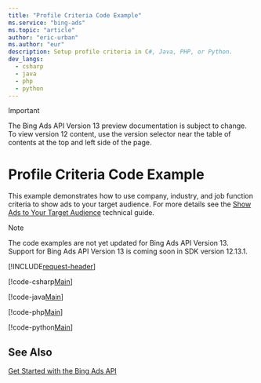 ```yaml
---
title: "Profile Criteria Code Example"
ms.service: "bing-ads"
ms.topic: "article"
author: "eric-urban"
ms.author: "eur"
description: Setup profile criteria in C#, Java, PHP, or Python.
dev_langs:
  - csharp
  - java
  - php
  - python
---
```

> [!IMPORTANT]
> The Bing Ads API Version 13 preview documentation is subject to change. To view version 12 content, use the version selector near the table of contents at the top and left side of the page.

# Profile Criteria Code Example
This example demonstrates how to use company, industry, and job function criteria to show ads to your target audience. For more details see the [Show Ads to Your Target Audience](show-ads-target-audience.md) technical guide. 

> [!NOTE]
> The code examples are not yet updated for Bing Ads API Version 13. Support for Bing Ads API Version 13 is coming soon in SDK version 12.13.1.  

[!INCLUDE[request-header](./includes/code-tips.md)]

[!code-csharp[Main](../../../BingAds-dotNet-SDK/examples/BingAdsExamples/BingAdsExamplesLibrary/v12/ProfileCriteria.cs)]

[!code-java[Main](../../../BingAds-Java-SDK/examples/BingAdsDesktopApp/src/main/java/com/microsoft/bingads/examples/v12/ProfileCriteria.java)]

[!code-php[Main](../../../BingAds-PHP-SDK/samples/V12/ProfileCriteria.php)]

[!code-python[Main](../../../BingAds-Python-SDK/examples/v12/profile_criteria.py)]

## See Also
[Get Started with the Bing Ads API](get-started.md)  

